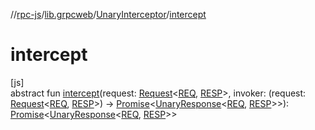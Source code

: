 //[rpc-js](../../../index.md)/[lib.grpcweb](../index.md)/[UnaryInterceptor](index.md)/[intercept](intercept.md)

# intercept

[js]\
abstract fun [intercept](intercept.md)(request: [Request](../-request/index.md)&lt;[REQ](index.md), [RESP](index.md)&gt;, invoker: (request: [Request](../-request/index.md)&lt;[REQ](index.md), [RESP](index.md)&gt;) -&gt; [Promise](https://kotlinlang.org/api/latest/jvm/stdlib/kotlin.js/-promise/index.html)&lt;[UnaryResponse](../-unary-response/index.md)&lt;[REQ](index.md), [RESP](index.md)&gt;&gt;): [Promise](https://kotlinlang.org/api/latest/jvm/stdlib/kotlin.js/-promise/index.html)&lt;[UnaryResponse](../-unary-response/index.md)&lt;[REQ](index.md), [RESP](index.md)&gt;&gt;

